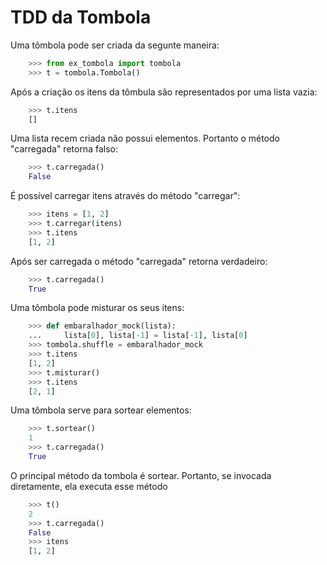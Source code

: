 # TDD da Tombola

Uma tômbola pode ser criada da segunte maneira: 

```python
    >>> from ex_tombola import tombola
    >>> t = tombola.Tombola()

```

Após a criação os itens da tômbula são representados por uma lista vazia:

```python
    >>> t.itens
    []

```

Uma lista recem criada não possui elementos. Portanto o método "carregada" retorna falso:
```python
    >>> t.carregada()
    False

```

É possível carregar itens através do método "carregar":

```python
    >>> itens = [1, 2]
    >>> t.carregar(itens)
    >>> t.itens
    [1, 2]

```

Após ser carregada o método "carregada" retorna verdadeiro:

```python
    >>> t.carregada()
    True

```

Uma tômbola pode misturar os seus itens:

```python
    >>> def embaralhador_mock(lista):
    ...     lista[0], lista[-1] = lista[-1], lista[0]
    >>> tombola.shuffle = embaralhador_mock
    >>> t.itens
    [1, 2]
    >>> t.misturar()
    >>> t.itens
    [2, 1]

```

Uma tômbola serve para sortear elementos:

```python
    >>> t.sortear()
    1
    >>> t.carregada()
    True

```

O principal método da tombola é sortear. Portanto, se invocada diretamente, ela executa esse método

```python
    >>> t()
    2
    >>> t.carregada()
    False
    >>> itens
    [1, 2]

```